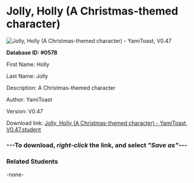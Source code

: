 # Jolly, Holly (A Christmas-themed character)

<img src="Files/Jolly, Holly (A Christmas-themed character).png" title="Jolly, Holly (A Christmas-themed character) - YamiToast, V0.47">

**Database ID: #0578**

First Name: Holly

Last Name: Jolly

Description: A Christmas-themed character

Author: YamiToast

Version: V0.47

Download link: <a href="https://raw.githubusercontent.com/Arbiter1223/Daigaku-Gurashi-Custom-Students/master/Files/Student Files/Jolly%2C%20Holly%20(A%20Christmas-themed%20character)%20-%20YamiToast%2C%20V0.47.student">Jolly, Holly (A Christmas-themed character) - YamiToast, V0.47.student</a>

### ---**To download, _right-click_ the link, and select _"Save as"_**---

### Related Students

-none-
